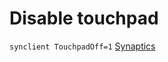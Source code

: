 # Disable touchpad
`synclient TouchpadOff=1`
[Synaptics](https://wiki.archlinux.fr/Touchpad_Synaptics)